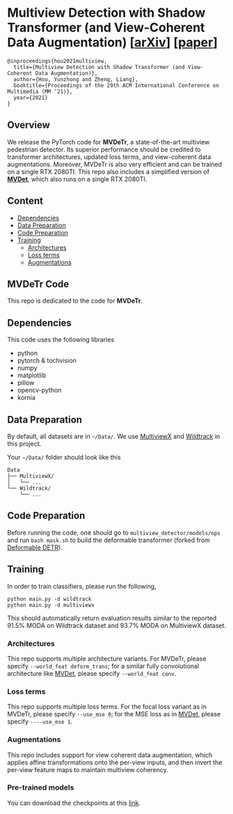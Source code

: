 # Multiview Detection with Shadow Transformer (and View-Coherent Data Augmentation) [[arXiv](https://arxiv.org/pdf/2108.05888.pdf)] [[paper](https://dl.acm.org/doi/abs/10.1145/3474085.3475310)]

```
@inproceedings{hou2021multiview,
  title={Multiview Detection with Shadow Transformer (and View-Coherent Data Augmentation)},
  author={Hou, Yunzhong and Zheng, Liang},
  booktitle={Proceedings of the 29th ACM International Conference on Multimedia (MM ’21)},
  year={2021}
}
```


## Overview

We release the PyTorch code for **MVDeTr**, a state-of-the-art multiview pedestrian detector. Its superior performance should be credited to transformer architectures, updated loss terms, and view-coherent data augmentations. Moreover, MVDeTr is also very efficient and can be trained on a single RTX 2080TI. 
This repo also includes a simplified version of **[MVDet](https://github.com/hou-yz/MVDet)**, which also runs on a single RTX 2080TI. 

 
## Content
- [Dependencies](#dependencies)
- [Data Preparation](#data-preparation)
- [Code Preparation](#code-preparation)
- [Training](#training)
    * [Architectures](#architectures)
    * [Loss terms](#loss-terms)
    * [Augmentations](#augmentations)


## MVDeTr Code
This repo is dedicated to the code for **MVDeTr**. 

<!-- ![alt text](https://hou-yz.github.io/images/eccv2020_mvdet_architecture.png "Architecture for MVDet") -->

## Dependencies
This code uses the following libraries
- python
- pytorch & tochvision
- numpy
- matplotlib
- pillow
- opencv-python
- kornia

## Data Preparation
By default, all datasets are in `~/Data/`. We use [MultiviewX](https://github.com/hou-yz/MultiviewX) and [Wildtrack](https://www.epfl.ch/labs/cvlab/data/data-wildtrack/) in this project. 

Your `~/Data/` folder should look like this
```
Data
├── MultiviewX/
│   └── ...
└── Wildtrack/ 
    └── ...
```

## Code Preparation
Before running the code, one should go to ```multiview_detector/models/ops``` and run ```bash mask.sh``` to build the deformable transformer (forked from [Deformable DETR](https://github.com/fundamentalvision/Deformable-DETR)). 


## Training
In order to train classifiers, please run the following,
```shell script
python main.py -d wildtrack
python main.py -d multiviewx
``` 
This should automatically return evaluation results similar to the reported 91.5\% MODA on Wildtrack dataset and 93.7\% MODA on MultiviewX dataset. 


### Architectures
This repo supports multiple architecture variants. For MVDeTr, please specify ```--world_feat deform_trans```; for a similar fully convolutional architecture like [MVDet](https://github.com/hou-yz/MVDet), please specify ```--world_feat conv```. 

### Loss terms
This repo supports multiple loss terms. For the focal loss variant as in MVDeTr, please specify ```--use_mse 0```; for the MSE loss as in [MVDet](https://github.com/hou-yz/MVDet), please specify ```----use_mse 1```. 

### Augmentations
This repo includes support for view coherent data augmentation, which applies affine transformations onto the per-view inputs, and then invert the per-view feature maps to maintain multiview coherency. 

### Pre-trained models
You can download the checkpoints at this [link](https://anu365-my.sharepoint.com/:u:/g/personal/u6852178_anu_edu_au/EVNIQ4rklKJFl8kzKv_faBoBjss7KFacNEION9Cn9D8daQ?e=1ecKDz).
